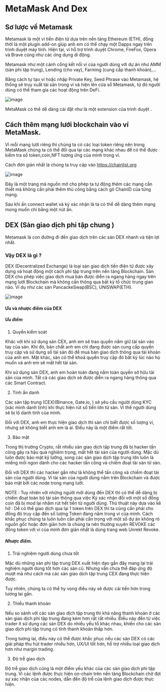 # MetaMask And Dex
## Sơ lược về Metamask
Metamask là một ví tiền điện tử dựa trên nền tảng Ethereum (ETH), đồng thời là một plugin add-on giúp anh em có thể chạy một Dapps ngay trên trình duyệt máy tính. Hiện tại, ví hỗ trợ trình duyệt Chrome, FireFox, Opera và Brave cũng như các ứng dụng di động.

Metamask như một cánh cổng kết nối ví của người dùng với dự án như AMM (sàn phi tập trung), Lending (cho vay), Farming (cung cấp thanh khoản),… 

Bằng cách tự tạo ví hoặc nhập Private Key, Seed Phrase vào Metamask, hệ thống sẽ truy xuất tài sản trong ví và hiện lên cửa sổ Metamask, 
từ đó người dùng có thể tham gia các hoạt động trên DeFi.

![image](https://user-images.githubusercontent.com/74479681/202915061-6cad9b85-55c4-453f-bb3c-0623b3292c29.png)

MetaMask có thể dễ dàng cài đặt như là một extension của trình duyệt .

## Cách thêm mạng lưới blockchain vào ví MetaMask.

Vì mỗi mạng lưới riêng thì chúng ta có các loại token riêng nên trong MetaMask chúng ta có thể đổi qua lại các mạng khác nhau để có thể được kiểm tra số token,coin,NFT tương ứng của mình trong ví.

Cách đơn giản nhất là chúng ta truy cập vào https://chainlist.org

![image](https://user-images.githubusercontent.com/74479681/202917207-11f5c80d-d715-4812-b503-ab1d9fdef9e1.png)

Đây là một trang mã nguồn mở cho phép ta tự động thêm các mạng cần thiết mà không cần phải thêm thủ công bằng cách gõ ChainID của từng mạng.

Sau khi ấn connect wallet và ký xác nhận là ta có thể dễ dàng thêm mạng mong muốn chỉ bằng một nút ấn.

## DEX (Sàn giao dịch phi tập chung )
Metamask là con đường đi đến giao dịch trên các sàn DEX nhanh và tiện lợi nhất.
### Vậy DEX là gì ?
DEX (Decentralized Exchange) là loại sàn giao dịch tiền điện tử được xây dựng và hoạt động một cách phi tập trung trên nền tảng Blockchain.
Sàn DEX cho phép việc giao dịch mua bán được diễn ra ngang hàng ngay trên mạng lưới Blockchain mà không cần thông qua bất kỳ tổ chức trung gian nào. 
Ví dụ như các sàn PancackeSwap(BSC), UNISWAP(ETH).

![image](https://user-images.githubusercontent.com/74479681/202917945-704a1cb5-b20b-414f-99d9-e98f96750a68.png)


#### Ưu và nhược điểm của DEX
##### Ưu điểm
1. Quyền kiểm soát

Khác với khi sử dụng sàn CEX, anh em sẽ trao quyền nắm giữ tài sản vào tay của sàn. Khi đó, bản chất anh em chỉ đang được sàn cung cấp quyền truy cập và sử dụng số tài sản đó để mua bán giao dịch thông qua tài khoản của anh em. Mặt khác, sàn có thể khoá quyền truy cập đó bất kỳ lúc nào họ muốn và anh em sẽ mất hết tài sản.

Khi sử dụng sàn DEX, anh em hoàn toàn đang nắm toàn quyền sở hữu tài sản của mình. Tất cả các giao dịch sẽ được diễn ra ngang hàng thông qua các Smart Contract.

2. Tính ẩn danh

Các sàn tập trung (CEX)(Binance, Gate.io, ) sẽ yêu cầu người dùng KYC (xác minh danh tính) khi thực hiện rút số tiền lớn từ sàn. Vì thế người dùng sẽ bị lộ danh tính của mình.

Đối với DEX, anh em thực hiện giao dịch thì sàn chỉ biết được số lượng ví, nhưng sẽ không biết anh em là ai. Điều này là một điểm rất tốt.

3. Bảo mật

Trong thị trường Crypto, rất nhiều sàn giao dịch tập trung đã bị hacker tấn công gây ra hậu quả nghiêm trọng, mất hết tài sản của người dùng. Mặc dù luôn được bảo mật kỹ lưỡng, song các sàn giao dịch tập trung lớn luôn là miếng mồi ngon dành cho các hacker tấn công và chiếm đoạt tài sản từ sàn.

Đối với DEX thì các hacker gần như là không thể tấn công và chiếm đoạt tài sản của người dùng. Vì tài sản của người dùng nằm trên Blockchain và được bảo mật bởi các node trong mạng lưới.

NOTE : Tuy nhiên với những người mới dùng đến DEX thì có thể dễ dàng bị chiếm đoạt toàn bộ tài sản thông qua việc Ký xác nhận đối với một số đồng coin đã bị mod lại nhắm rút hết tiền từ người dùng. Thủ thuật này dựa vào kẽ hở : Dể có thể giao dịch qua lại 1 token trên DEX thì ta cũng cần phải cho đồng đó truy cập đến số lượng Token đang nằm trong ví của mình. Cách khắc phục chúng ta luôn luôn cần phải cẩn trọng với một số dự án không rõ nguồn gốc hoặc đơn giản hơn là chúng ta nên thường xuyên REVOKE các đồng token với ví của mình đơn giản nhất là dùng trang web Unrekt Revoke.
##### Nhược điểm.
1. Trải nghiệm người dùng chưa tốt

Mặc dù những sàn phi tập trung DEX xuất hiện dạo gần đây mang lại trải nghiệm người dùng tốt hơn các sàn cũ. Nhưng vẫn chưa thể đáp ứng độ mượt mà như cách mà các sàn giao dịch tập trung CEX đang thực hiện được.

Tuy nhiên, chúng ta có thể hy vọng điều này sẽ được cải tiến hơn trong tương lai gần.

2. Thiếu thanh khoản

Nếu so sánh với các sàn giao dịch tập trung thì khả năng thanh khoản ở các sàn giao dịch phi tập trung đang kém hơn rất rất nhiều. Điều này đến từ việc trader ít sử dụng các sàn DEX do nhiều yếu tố khác nhau, khiến cho các sàn giao dịch phi tập trung có tính thanh khoản thấp hơn.

Trong tương lai, điều này có thể được khắc phục nếu các sàn DEX có các giải pháp thu hút trader nhiều hơn, UX/UI tốt hơn, hỗ trợ nhiều loại giao dịch hơn như margin trading.

3. Độ trễ giao dịch

Độ trễ giao dịch cũng là một điểm yếu khác của các sàn giao dịch phi tập trung. Vì các lệnh được thực hiện on-chain trên nền tảng Blockchain chờ đợi sự xác nhận của các nodes, dẫn đến độ trễ của lệnh giao dịch được thực hiện.



